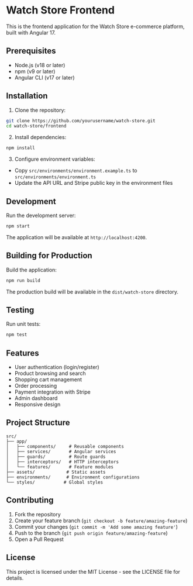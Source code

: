 # Watch Store Frontend

This is the frontend application for the Watch Store e-commerce platform, built with Angular 17.

## Prerequisites

- Node.js (v18 or later)
- npm (v9 or later)
- Angular CLI (v17 or later)

## Installation

1. Clone the repository:
```bash
git clone https://github.com/yourusername/watch-store.git
cd watch-store/frontend
```

2. Install dependencies:
```bash
npm install
```

3. Configure environment variables:
- Copy `src/environments/environment.example.ts` to `src/environments/environment.ts`
- Update the API URL and Stripe public key in the environment files

## Development

Run the development server:
```bash
npm start
```

The application will be available at `http://localhost:4200`.

## Building for Production

Build the application:
```bash
npm run build
```

The production build will be available in the `dist/watch-store` directory.

## Testing

Run unit tests:
```bash
npm test
```

## Features

- User authentication (login/register)
- Product browsing and search
- Shopping cart management
- Order processing
- Payment integration with Stripe
- Admin dashboard
- Responsive design

## Project Structure

```
src/
├── app/
│   ├── components/     # Reusable components
│   ├── services/       # Angular services
│   ├── guards/         # Route guards
│   ├── interceptors/   # HTTP interceptors
│   └── features/       # Feature modules
├── assets/            # Static assets
├── environments/      # Environment configurations
└── styles/           # Global styles
```

## Contributing

1. Fork the repository
2. Create your feature branch (`git checkout -b feature/amazing-feature`)
3. Commit your changes (`git commit -m 'Add some amazing feature'`)
4. Push to the branch (`git push origin feature/amazing-feature`)
5. Open a Pull Request

## License

This project is licensed under the MIT License - see the LICENSE file for details. 